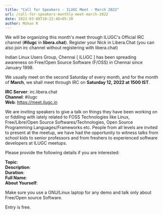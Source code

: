 ```yaml
---
title: "Call for Speakers - ILUGC Meet - March 2022"
url: /call-for-speakers-monthly-meet-march-2022
date: 2022-03-08T10:22:48+05:30
author: Mohan R
---
```


We will be organizing this month's meet through ILUGC's Official IRC
channel (**#ilugc** in **libera.chat**). Register your Nick in Libera.Chat
(you can also join irc channel without registering with libera.chat)

Indian Linux Users Group, Chennai [ ILUGC ] has been spreading
awareness on Free/Open Source Software (F/OSS) in Chennai since
January 1998.

We usually meet on the second Saturday of every month, and for the
month of **March**, we shall meet through IRC on **Saturday 12, 2022 at 1500
IST**.

**IRC Server**: irc.libera.chat\
**Channel**: #ilugc\
**Web**: https://meet.ilugc.in

We are inviting speakers to give a talk on things they have been
working on or fiddling with lately related to FOSS Technologies like
Linux, Free/Libre/Open Source Softwares/Technologies, Open Source
Programming Languages/Frameworks etc. People from all levels are
invited to present at the meetup, we have had the opportunity to
witness talks from school kids to senior professors and from freshers
to experienced software developers at ILUGC meetups.

Please provide the following details if you are interested:

**Topic**:\
**Description**:\
**Duration**:\
**Full Name**:\
**About Yourself**:

Make sure you use a GNU/Linux laptop for any demo and talk only about
Free/Open source Software.

Entry is free.
